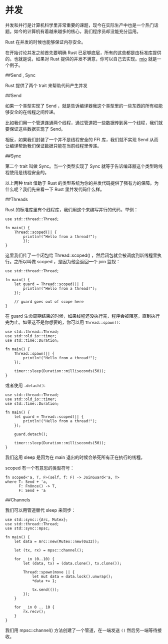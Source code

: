 并发
===

并发和并行是计算机科学里非常重要的课题，现今在实际生产中也是一个热门话题。如今的计算机有着越来越多的核心，我们程序员却没能充分运用。

Rust 在并发的时候也能够保证内存安全。

在开始讨论并发之前首先要明确 Rust 已足够底层，所有的这些都是由标准库提供的。也就是说，如果对 Rust 提供的并发不满意，你可以自己去实现。[mio](https://github.com/carllerche/mio) 就是一个例子。

##Send , Sync

Rust 提供了两个 trait 来帮助代码产生并发

##Send

如果一个类型实现了 Send ，就是告诉编译器我这个类型里的一些东西的所有权能够安全的在线程之间传递。

比如我们用一个管道连通两个线程，通过管道把一些数据传到另一个线程，我们就要保证这些数据实现了 Send。

相反，如果我们封装了一个并不是线程安全的 FFI 库，我们就不实现 Send 从而让编译帮助我们保证数据只能在当前线程里传递。



##Sync

第二个 trait 叫做 Sync。当一个类型实现了 Sync 就等于告诉编译器这个类型跨线程使用是线程安全的。

以上两种 trait 借助于 Rust 的类型系统为你的并发代码提供了强有力的保障。为什么呢？我们先来看一下 Rust 里并发代码什么样。

##Threads

Rust 的标准库里有个线程库，我们用这个来编写并行的代码，举例：

	use std::thread::Thread;

	fn main() {
		Thread::scoped(|| {
			println!("Hello from a thread!");
			});
	}

这里我们传了一个闭包给 Thread::scoped() ，然后闭包就会被调度到新线程里执行。之所以叫做 scoped ，是因为他会返回一个 join 监视：

	use std::thread::Thread;

	fn main() {
	    let guard = Thread::scoped(|| {
	        println!("Hello from a thread!");
	    });

	    // guard goes out of scope here
	}

在 guard 生命周期结束的时候，如果线程还没执行完，程序会被阻塞，直到执行完为止。如果这不是你想要的，你可以用 `Thread::spawn()`:

	use std::thread::Thread;
	use std::old_io::timer;
	use std::time::Duration;

	fn main() {
	    Thread::spawn(|| {
	        println!("Hello from a thread!");
	    });

	    timer::sleep(Duration::milliseconds(50));
	}

或者使用 `.detach()`:

	use std::thread::Thread;
	use std::old_io::timer;
	use std::time::Duration;

	fn main() {
	    let guard = Thread::scoped(|| {
	        println!("Hello from a thread!");
	    });

	    guard.detach();

	    timer::sleep(Duration::milliseconds(50));
	}

我们这用 sleep 是因为在 main 退出的时候会杀死所有正在执行的线程。

scoped 有一个有意思的类型符号：

	fn scoped<'a, T, F>(self, f: F) -> JoinGuard<'a, T>
    where T: Send + 'a,
          F: FnOnce() -> T,
          F: Send + 'a


##Channels

我们可以用管道替代 sleep 来同步：

	use std::sync::{Arc, Mutex};
	use std::thread::Thread;
	use std::sync::mpsc;

	fn main() {
	    let data = Arc::new(Mutex::new(0u32));

	    let (tx, rx) = mpsc::channel();

	    for _ in (0..10) {
	        let (data, tx) = (data.clone(), tx.clone());

	        Thread::spawn(move || {
	            let mut data = data.lock().unwrap();
	            *data += 1;

	            tx.send(());
	        });
	    }

	    for _ in 0 .. 10 {
	        rx.recv();
	    }
	}

我们用 mpsc::channel() 方法创建了一个管道，在一端发送 `()` 然后另一端等待接收。

